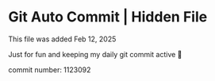 # Git Auto Commit | Hidden File

This file was added Feb 12, 2025

Just for fun and keeping my daily git commit active 🤪

commit number: 1123092
